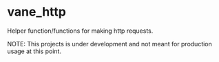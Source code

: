 vane_http
=========

Helper function/functions for making http requests.

NOTE: This projects is under development and not meant for production usage at this point. 



